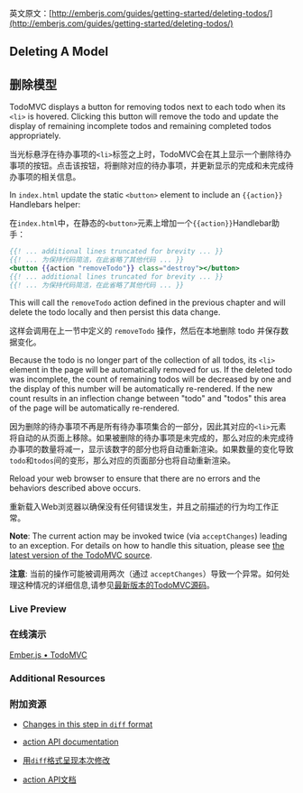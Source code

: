 英文原文：[http://emberjs.com/guides/getting-started/deleting-todos/](http://emberjs.com/guides/getting-started/deleting-todos/)

## Deleting A Model

## 删除模型

TodoMVC displays a button for removing todos next to each todo when its `<li>` is hovered. Clicking this button will remove the todo and update the display of remaining incomplete todos and remaining completed todos appropriately.

当光标悬浮在待办事项的`<li>`标签之上时，TodoMVC会在其上显示一个删除待办事项的按钮。点击该按钮，将删除对应的待办事项，并更新显示的完成和未完成待办事项的相关信息。

In `index.html` update the static `<button>` element to include an `{{action}}` Handlebars helper:

在`index.html`中，在静态的`<button>`元素上增加一个`{{action}}`Handlebar助手：

```handlebars
{{! ... additional lines truncated for brevity ... }}
{{! ... 为保持代码简洁，在此省略了其他代码 ... }}
<button {{action "removeTodo"}} class="destroy"></button>
{{! ... additional lines truncated for brevity ... }}
{{! ... 为保持代码简洁，在此省略了其他代码 ... }}
```

This will call the `removeTodo` action defined in the previous chapter and will delete the todo locally and then persist this data change.

这样会调用在上一节中定义的 `removeTodo` 操作，然后在本地删除 todo 并保存数据变化。

Because the todo is no longer part of the collection of all todos, its `<li>` element in the page will be automatically removed for us. If the deleted todo was incomplete, the count of remaining todos will be decreased by one and the display of this number will be automatically re-rendered. If the new count results in an inflection change between "todo" and "todos" this area of the page will be automatically re-rendered.

因为删除的待办事项不再是所有待办事项集合的一部分，因此其对应的`<li>`元素将自动的从页面上移除。如果被删除的待办事项是未完成的，那么对应的未完成待办事项的数量将减一，显示该数字的部分也将自动重新渲染。如果数量的变化导致`todo`和`todos`间的变形，那么对应的页面部分也将自动重新渲染。

Reload your web browser to ensure that there are no errors and the behaviors described above occurs.

重新载入Web浏览器以确保没有任何错误发生，并且之前描述的行为均工作正常。

**Note**: The current action may be invoked twice (via `acceptChanges`) leading to an exception. For details on how to handle this situation, please see [the latest version of the TodoMVC source](https://github.com/tastejs/todomvc/blob/gh-pages/examples/emberjs/js/controllers/todo_controller.js).

**注意**: 当前的操作可能被调用两次（通过 `acceptChanges`）导致一个异常。如何处理这种情况的详细信息,请参见[最新版本的TodoMVC源码](https://github.com/tastejs/todomvc/blob/gh-pages/examples/emberjs/js/controllers/todo_controller.js)。

### Live Preview

### 在线演示

<a class="jsbin-embed" href="http://jsbin.com/kebigu/1/embed?output">Ember.js • TodoMVC</a><script src="http://static.jsbin.com/js/embed.js"></script>

### Additional Resources

### 附加资源

  * [Changes in this step in `diff` format](https://github.com/emberjs/quickstart-code-sample/commit/14e1f129f76bae8f8ea6a73de1e24d810678a8fe)
  * [action API documentation](/api/classes/Ember.Handlebars.helpers.html#method_action)

  * [用`diff`格式呈现本次修改](https://github.com/emberjs/quickstart-code-sample/commit/14e1f129f76bae8f8ea6a73de1e24d810678a8fe)
  * [action API文档](/api/classes/Ember.Handlebars.helpers.html#method_action)
